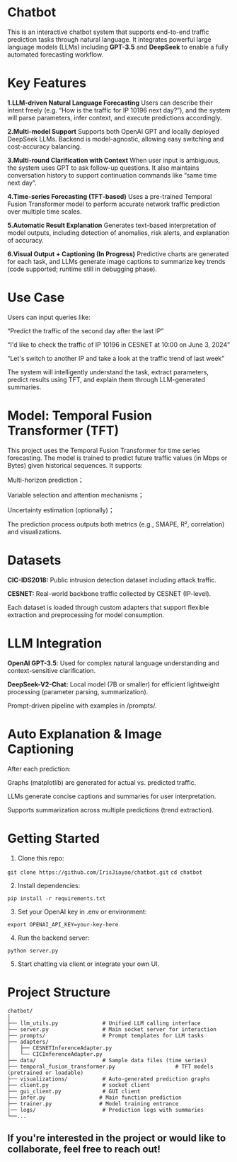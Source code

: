 # Chatbot
This is an interactive chatbot system that supports end-to-end traffic prediction tasks through natural language. It integrates powerful large language models (LLMs) including **GPT-3.5** and **DeepSeek** to enable a fully automated forecasting workflow.

# Key Features

**1.LLM-driven Natural Language Forecasting**
Users can describe their intent freely (e.g. “How is the traffic for IP 10196 next day?”), and the system will parse parameters, infer context, and execute predictions accordingly.

**2.Multi-model Support**
Supports both OpenAI GPT and locally deployed DeepSeek LLMs. Backend is model-agnostic, allowing easy switching and cost-accuracy balancing.

**3.Multi-round Clarification with Context**
When user input is ambiguous, the system uses GPT to ask follow-up questions. It also maintains conversation history to support continuation commands like “same time next day”.

**4.Time-series Forecasting (TFT-based)**
Uses a pre-trained Temporal Fusion Transformer model to perform accurate network traffic prediction over multiple time scales.

**5.Automatic Result Explanation**
Generates text-based interpretation of model outputs, including detection of anomalies, risk alerts, and explanation of accuracy.

**6.Visual Output + Captioning (In Progress)**
Predictive charts are generated for each task, and LLMs generate image captions to summarize key trends (code supported; runtime still in debugging phase).

# Use Case
Users can input queries like:

“Predict the traffic of the second day after the last IP”

“I'd like to check the traffic of IP 10196 in CESNET at 10:00 on June 3, 2024”

“Let's switch to another IP and take a look at the traffic trend of last week”

The system will intelligently understand the task, extract parameters, predict results using TFT, and explain them through LLM-generated summaries.


# Model: Temporal Fusion Transformer (TFT)
This project uses the Temporal Fusion Transformer for time series forecasting. The model is trained to predict future traffic values (in Mbps or Bytes) given historical sequences. It supports:

Multi-horizon prediction；

Variable selection and attention mechanisms；

Uncertainty estimation (optionally)；

The prediction process outputs both metrics (e.g., SMAPE, R², correlation) and visualizations.

# Datasets
**CIC-IDS2018:** Public intrusion detection dataset including attack traffic.

**CESNET:** Real-world backbone traffic collected by CESNET (IP-level).

Each dataset is loaded through custom adapters that support flexible extraction and preprocessing for model consumption.

# LLM Integration
**OpenAI GPT-3.5**: Used for complex natural language understanding and context-sensitive clarification.

**DeepSeek-V2-Chat:** Local model (7B or smaller) for efficient lightweight processing (parameter parsing, summarization).

Prompt-driven pipeline with examples in /prompts/.

# Auto Explanation & Image Captioning
After each prediction:

Graphs (matplotlib) are generated for actual vs. predicted traffic.

LLMs generate concise captions and summaries for user interpretation.

Supports summarization across multiple predictions (trend extraction).


# Getting Started

1. Clone this repo:
 
`git clone https://github.com/IrisJiayao/chatbot.git`
`cd chatbot`


2. Install dependencies:

`pip install -r requirements.txt`


3. Set your OpenAI key in .env or environment:

`export OPENAI_API_KEY=your-key-here`


4. Run the backend server:

`python server.py`


5. Start chatting via client or integrate your own UI.

# Project Structure

```
chatbot/
│
├── llm_utils.py              # Unified LLM calling interface
├── server.py                 # Main socket server for interaction
├── prompts/                  # Prompt templates for LLM tasks
├── adapters/
│   ├── CESNETInferenceAdapter.py
│   └── CICInferenceAdapter.py
├── data/                     # Sample data files (time series)
├── temporal_fusion_transformer.py                   # TFT models (pretrained or loadable)
├── visualizations/           # Auto-generated prediction graphs
├── client.py                 # socket client
├── gui_client.py             # GUI client
├── infer.py                 # Main function prediction
├── trainer.py               # Model training entrance
|── logs/                     # Prediction logs with summaries
└──...
```




## If you're interested in the project or would like to collaborate, feel free to reach out!
